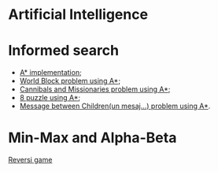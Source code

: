 # Artificial Intelligence

# Informed search

- [A* implementation](https://github.com/IordachescuAnca/Artificial-Intelligence/tree/master/Informed%20Search%20and%20Decision%20Making/A%20star/A%20star%20algorithm);
- [World Block problem using A*](https://github.com/IordachescuAnca/Artificial-Intelligence/tree/master/Informed%20Search%20and%20Decision%20Making/A%20star/World%20Block%20Problem);
- [Cannibals and Missionaries problem using A*](https://github.com/IordachescuAnca/Artificial-Intelligence/blob/master/Informed%20Search%20and%20Decision%20Making/A%20star/CannibalsMissionariesproblem.py);
- [8 puzzle using A*](https://github.com/IordachescuAnca/Artificial-Intelligence/tree/master/Informed%20Search%20and%20Decision%20Making/A%20star/Eight%20puzzle);
- [Message between Children(un mesaj...) problem using A*](https://github.com/IordachescuAnca/Artificial-Intelligence/tree/master/Informed%20Search%20and%20Decision%20Making/A%20star/Message%20between%20Children).

# Min-Max and Alpha-Beta

[Reversi game](https://github.com/IordachescuAnca/Artificial-Intelligence/tree/master/Informed%20Search%20and%20Decision%20Making/Min-Max%20-%20Reversi%20Game)

